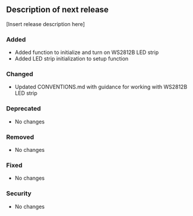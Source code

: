 ## Description of next release

[Insert release description here]

### Added
- Added function to initialize and turn on WS2812B LED strip
- Added LED strip initialization to setup function

### Changed
- Updated CONVENTIONS.md with guidance for working with WS2812B LED strip

### Deprecated
- No changes

### Removed
- No changes

### Fixed
- No changes

### Security
- No changes
